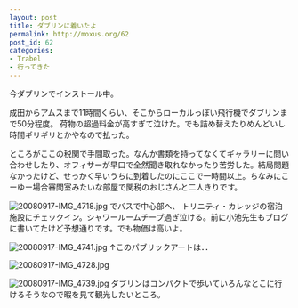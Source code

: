 ```yaml
---
layout: post
title: ダブリンに着いたよ
permalink: http://moxus.org/62
post_id: 62
categories: 
- Trabel
- 行ってきた
---
```


今ダブリンでインストール中。

成田からアムスまで11時間くらい、そこからローカルっぽい飛行機でダブリンまで50分程度。
荷物の超過料金が高すぎて泣けた。でも詰め替えたりめんどいし時間ギリギリとかやなので払った。

ところがここの税関で手間取った。なんか書類を持ってなくてギャラリーに問い合わせしたり、オフィサーが早口で全然聞き取れなかったり苦労した。結局問題なかったけど、せっかく早いうちに到着したのにここで一時間以上。ちなみにこーゆー場合審問室みたいな部屋で関税のおじさんと二人きりです。

![20080917-IMG_4718.jpg](/images/20080917-IMG_4718.jpg)
でバスで中心部へ、
トリニティ・カレッジの宿泊施設にチェックイン。シャワールームチープ過ぎ泣ける。前に小池先生もブログに書いてたけど予想通りです。でも物価は高いよ。

![20080917-IMG_4741.jpg](/images/20080917-IMG_4741.jpg)
↑このパブリックアートは．．

![20080917-IMG_4728.jpg](/images/20080917-IMG_4728.jpg)

![20080917-IMG_4739.jpg](/images/20080917-IMG_4739.jpg)
ダブリンはコンパクトで歩いていろんなとこに行けるそうなので暇を見て観光したいところ。